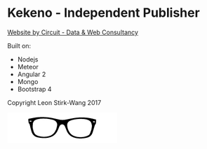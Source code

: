 [{]: <region> (header)
# Kekeno - Independent Publisher
[}]: #
[{]: <region> (body)

[Website by Circuit - Data & Web Consultancy](https://www.leonstirkwang.com)

Built on:

- Nodejs
- Meteor
- Angular 2
- Mongo
- Bootstrap 4

Copyright Leon Stirk-Wang 2017

[}]: #
[{]: <region> (footer)
![Leon Stirk-Wang](./public/images/specs.png "specs")